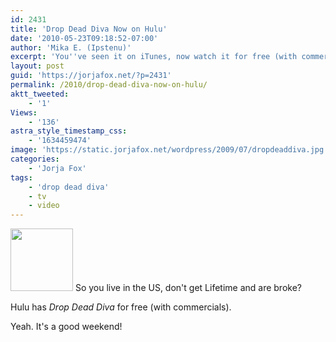 ```yaml
---
id: 2431
title: 'Drop Dead Diva Now on Hulu'
date: '2010-05-23T09:18:52-07:00'
author: 'Mika E. (Ipstenu)'
excerpt: 'You''ve seen it on iTunes, now watch it for free (with commercials) on Hulu!'
layout: post
guid: 'https://jorjafox.net/?p=2431'
permalink: /2010/drop-dead-diva-now-on-hulu/
aktt_tweeted:
    - '1'
Views:
    - '136'
astra_style_timestamp_css:
    - '1634459474'
image: 'https://static.jorjafox.net/wordpress/2009/07/dropdeaddiva.jpg'
categories:
    - 'Jorja Fox'
tags:
    - 'drop dead diva'
    - tv
    - video
---
```


<a href="//static.jorjafox.net/wordpress/2009/07/dropdeaddiva.jpg"><img src="//static.jorjafox.net/wordpress/2009/07/dropdeaddiva-100x100.jpg" alt="" title="dropdeaddiva" width="100" height="100" class="alignleft size-thumbnail wp-image-1921" /></a> So you live in the US, don't get Lifetime and are broke?

Hulu has <em>Drop Dead Diva</em> for free (with commercials).

Yeah.  It's a good weekend!